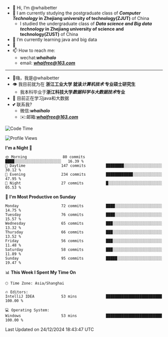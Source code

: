 - 👋 Hi, I’m @whaibetter
- 👀 I am currently studying the postgraduate class of ***Computer Technology* in Zhejiang university of technology(ZJUT)** of China
  -  I studied the undergraduate class of ***Data science and Big data technology* in Zhejiang university of science and technology(ZUST)** of China
- 🌱 I’m currently learning java and big data
- 💞️ 
- 📫 How to reach me: 
  - wechat:***whaihalo***
  - email: ***whaifree@163.com***
 ------------------------
- 👋嗨，我是@whaibetter
- 👁 我目前就为在 **浙江工业大学 就读*计算机技术* 专业硕士研究生**
  - 我本科毕业于**浙江科技大学*数据科学与大数据技术*专业**
- 🌴 目前正在学习java和大数据
- 💕 联系我?
  - 微信:***whaihalo***
  - ✉️:邮箱:***whaifree@163.com***

<!--START_SECTION:waka-->
![Code Time](http://img.shields.io/badge/Code%20Time-663%20hrs%2023%20mins-blue)

![Profile Views](http://img.shields.io/badge/Profile%20Views-0-blue)

**I'm a Night 🦉** 

```text
🌞 Morning                80 commits          ████░░░░░░░░░░░░░░░░░░░░░   16.39 % 
🌆 Daytime                147 commits         ████████░░░░░░░░░░░░░░░░░   30.12 % 
🌃 Evening                234 commits         ████████████░░░░░░░░░░░░░   47.95 % 
🌙 Night                  27 commits          █░░░░░░░░░░░░░░░░░░░░░░░░   05.53 % 
```
📅 **I'm Most Productive on Sunday** 

```text
Monday                   72 commits          ████░░░░░░░░░░░░░░░░░░░░░   14.75 % 
Tuesday                  76 commits          ████░░░░░░░░░░░░░░░░░░░░░   15.57 % 
Wednesday                65 commits          ███░░░░░░░░░░░░░░░░░░░░░░   13.32 % 
Thursday                 66 commits          ███░░░░░░░░░░░░░░░░░░░░░░   13.52 % 
Friday                   56 commits          ███░░░░░░░░░░░░░░░░░░░░░░   11.48 % 
Saturday                 58 commits          ███░░░░░░░░░░░░░░░░░░░░░░   11.89 % 
Sunday                   95 commits          █████░░░░░░░░░░░░░░░░░░░░   19.47 % 
```


📊 **This Week I Spent My Time On** 

```text
🕑︎ Time Zone: Asia/Shanghai

🔥 Editors: 
IntelliJ IDEA            53 mins             █████████████████████████   100.00 % 

💻 Operating System: 
Windows                  53 mins             █████████████████████████   100.00 % 
```


 Last Updated on 24/12/2024 18:43:47 UTC
<!--END_SECTION:waka-->
